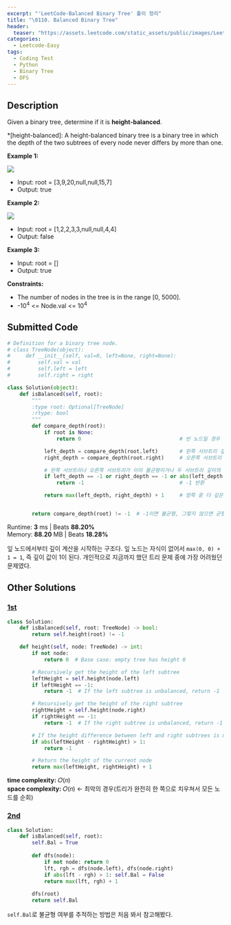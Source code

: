 ```yaml
---
excerpt: "'LeetCode-Balanced Binary Tree' 풀이 정리"
title: "\0110. Balanced Binary Tree"
header:
  teaser: "https://assets.leetcode.com/static_assets/public/images/LeetCode_Sharing.png"
categories:
  - Leetcode-Easy
tags:
  - Coding Test
  - Python
  - Binary Tree
  - DFS
---
```


## <i class="fa-solid fa-file-lines"></i> Description

Given a binary tree, determine if it is **height-balanced**.

*[height-balanced]: A height-balanced binary tree is a binary tree in which the depth of the two subtrees of every node never differs by more than one.

**Example 1:**

![](https://assets.leetcode.com/uploads/2020/10/06/balance_1.jpg)

- Input: root = [3,9,20,null,null,15,7]
- Output: true

**Example 2:**

![](https://assets.leetcode.com/uploads/2020/10/06/balance_2.jpg)

- Input: root = [1,2,2,3,3,null,null,4,4]
- Output: false

**Example 3:**

- Input: root = []
- Output: true

**Constraints:**

- The number of nodes in the tree is in the range [0, 5000].
- -10<sup>4</sup> <= Node.val <= 10<sup>4</sup>

## <i class="fa-solid fa-cloud-arrow-up"></i> Submitted Code

```python
# Definition for a binary tree node.
# class TreeNode(object):
#     def __init__(self, val=0, left=None, right=None):
#         self.val = val
#         self.left = left
#         self.right = right

class Solution(object):
    def isBalanced(self, root):
        """
        :type root: Optional[TreeNode]
        :rtype: bool
        """
        def compare_depth(root):
            if root is None:
                return 0                                # 빈 노드일 경우 깊이에 +0

            left_depth = compare_depth(root.left)       # 왼쪽 서브트리 깊이 계산
            right_depth = compare_depth(root.right)     # 오른쪽 서브트리 깊이 계산

            # 왼쪽 서브트리나 오른쪽 서브트리가 이미 불균형이거나 두 서브트리 깊이의 차이가 2 이상(불균형)
            if left_depth == -1 or right_depth == -1 or abs(left_depth - right_depth) > 1:
                return -1                               # -1 반환

            return max(left_depth, right_depth) + 1     # 양쪽 중 더 깊은 서브트리의 깊이에 +1


        return compare_depth(root) != -1  # -1이면 불균형, 그렇지 않으면 균형
```
<i class="fa-solid fa-clock"></i> Runtime: **3** ms \| Beats **88.20%**    
<i class="fa-solid fa-memory"></i> Memory: **88.20** MB \| Beats **18.28%**

잎 노드에서부터 깊이 계산을 시작하는 구조다. 잎 노드는 자식이 없어서 `max(0, 0) + 1 = 1`, 즉 깊이 값이 1이 된다. 개인적으로 지금까지 했던 트리 문제 중에 가장 어려웠던 문제였다.

## <i class="fa-solid fa-flask"></i> Other Solutions

### <a href="https://leetcode.com/problems/balanced-binary-tree/solutions/6108795/0-ms-runtime-beats-100-user-code-idea-al-6u01/" target="_blank">1st</a>

```python
class Solution:
    def isBalanced(self, root: TreeNode) -> bool:
        return self.height(root) != -1

    def height(self, node: TreeNode) -> int:
        if not node:
            return 0  # Base case: empty tree has height 0

        # Recursively get the height of the left subtree
        leftHeight = self.height(node.left)
        if leftHeight == -1:
            return -1  # If the left subtree is unbalanced, return -1

        # Recursively get the height of the right subtree
        rightHeight = self.height(node.right)
        if rightHeight == -1:
            return -1  # If the right subtree is unbalanced, return -1

        # If the height difference between left and right subtrees is more than 1, return -1
        if abs(leftHeight - rightHeight) > 1:
            return -1

        # Return the height of the current node
        return max(leftHeight, rightHeight) + 1
```
<i class="fa-solid fa-clock"></i> **time complexity:** 𝑂(𝑛)    
<i class="fa-solid fa-memory"></i> **space complexity:** 𝑂(𝑛) ← 최악의 경우(트리가 완전히 한 쪽으로 치우쳐서 모든 노드를 순회)   


### <a href="https://leetcode.com/problems/balanced-binary-tree/solutions/981648/python-simple-dfs-explained-by-dbabichev-tp91/" target="_blank">2nd</a>

```python
class Solution:
    def isBalanced(self, root):
        self.Bal = True
        
        def dfs(node):
            if not node: return 0
            lft, rgh = dfs(node.left), dfs(node.right)
            if abs(lft - rgh) > 1: self.Bal = False
            return max(lft, rgh) + 1
            
        dfs(root)
        return self.Bal
```
`self.Bal`로 불균형 여부를 추적하는 방법은 처음 봐서 참고해봤다.